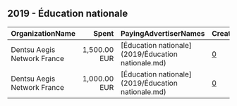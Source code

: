 ## 2019 - Éducation nationale 
|OrganizationName|Spent|PayingAdvertiserNames|CreativeUrls|Impressions|Genders|AgeBrackets|CountryCodes|BillingAddresses|CandidateBallotInformation|
|:---|---:|:---|:---|---:|:---|:---|:---|:---|:---|
|Dentsu Aegis Network France|1,500.00 EUR|[Éducation nationale](2019/Éducation nationale.md)|[0](https://www.snap.com/political-ads/asset/ba218e459f3f31f401304f59459ee1b5312a6ef893246c7b6b59fa70e02480f6?mediaType=mp4)|4,402,020||15-18|france|"67 Av. de Wagram,Paris,75017,FR"||
|Dentsu Aegis Network France|1,000.00 EUR|[Éducation nationale](2019/Éducation nationale.md)|[0](https://www.snap.com/political-ads/asset/67e449558885adb913bd82a4f206c716644c4adfdf2fc25dcf7bd55ff1fed78a?mediaType=mp4)|1,499,618||18-|france|"67 Av. de Wagram,Paris,75017,FR"||
